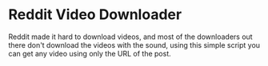 # Reddit Video Downloader

Reddit made it hard to download videos, and most of the downloaders out there don't download the videos with the sound, using this simple script you can get any video using only the URL of the post.
